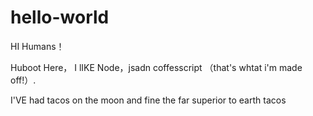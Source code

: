 # hello-world

HI Humans！

Huboot Here， I lIKE Node，jsadn coffesscript （that's whtat i'm made off!）.

I'VE had tacos on the moon and fine the far superior to earth tacos
